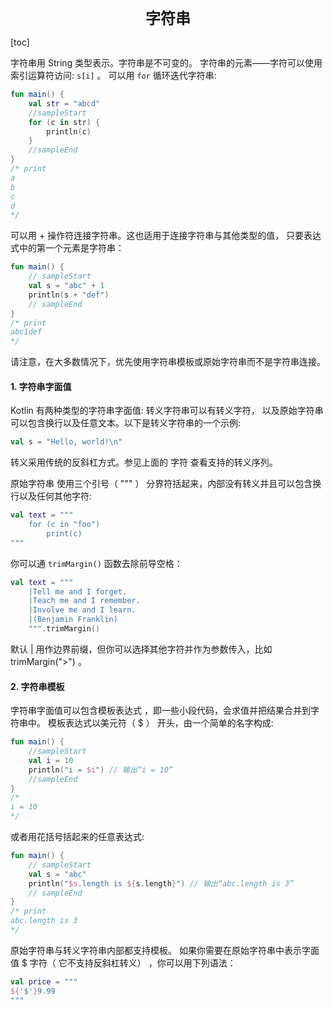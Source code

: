 <center>
  <font size="5">
  	<b>字符串</b>
  </font>
</center>

[toc]

字符串用 String 类型表示。字符串是不可变的。 字符串的元素——字符可以使用索引运算符访问: `s[i]` 。 可以用 `for` 循环迭代字符串:

```kotlin
fun main() {
	val str = "abcd"
	//sampleStart
	for (c in str) {
		println(c)
	}
	//sampleEnd
}
/* print
a
b
c
d
*/
```

可以用 + 操作符连接字符串。这也适用于连接字符串与其他类型的值， 只要表达式中的第一个元素是字符串：

```kotlin
fun main() {
	// sampleStart
	val s = "abc" + 1
	println(s + "def")
	// sampleEnd
}
/* print
abc1def
*/
```

请注意，在大多数情况下，优先使用字符串模板或原始字符串而不是字符串连接。

#### 1. 字符串字面值

Kotlin 有两种类型的字符串字面值: 转义字符串可以有转义字符， 以及原始字符串可以包含换行以及任意文本。以下是转义字符串的一个示例:

```kotlin
val s = "Hello, world!\n"
```

转义采用传统的反斜杠方式。参见上面的 字符 查看支持的转义序列。

原始字符串 使用三个引号（ """ ） 分界符括起来，内部没有转义并且可以包含换行以及任何其他字符:

```kotlin
val text = """
	for (c in "foo")
		print(c)
"""
```

你可以通 `trimMargin()` 函数去除前导空格：

```kotlin
val text = """
	|Tell me and I forget.
	|Teach me and I remember.
	|Involve me and I learn.
	|(Benjamin Franklin)
	""".trimMargin()
```

默认 | 用作边界前缀，但你可以选择其他字符并作为参数传入，比如 trimMargin(">") 。

#### 2. 字符串模板

字符串字面值可以包含模板表达式 ，即一些小段代码，会求值并把结果合并到字符串中。 模板表达式以美元符（ $ ） 开头，由一个简单的名字构成:

```kotlin
fun main() {
	//sampleStart
	val i = 10
	println("i = $i") // 输出“i = 10”
	//sampleEnd
}
/*
i = 10
*/
```

或者用花括号括起来的任意表达式:

```kotlin
fun main() {
	// sampleStart
	val s = "abc"
	println("$s.length is ${s.length}") // 输出“abc.length is 3”
	// sampleEnd
}
/* print
abc.length is 3
*/
```

原始字符串与转义字符串内部都支持模板。 如果你需要在原始字符串中表示字面值 $ 字符（ 它不支持反斜杠转义） ，你可以用下列语法：

```kotlin
val price = """
${'$'}9.99
"""
```

